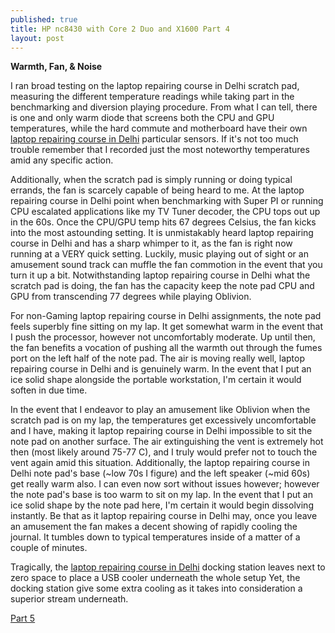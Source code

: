 ```yaml
---
published: true
title: HP nc8430 with Core 2 Duo and X1600 Part 4
layout: post
---
```

<b>Warmth, Fan, & Noise</b> 

I ran broad testing on the laptop repairing course in Delhi scratch pad, measuring the different temperature readings while taking part in the benchmarking and diversion playing procedure. From what I can tell, there is one and only warm diode that screens both the CPU and GPU temperatures, while the hard commute and motherboard have their own <a href="http://www.laptop-repairingcourse.com">laptop repairing course in Delhi</a> particular sensors. If it's not too much trouble remember that I recorded just the most noteworthy temperatures amid any specific action. 

Additionally, when the scratch pad is simply running or doing typical errands, the fan is scarcely capable of being heard to me. At the laptop repairing course in Delhi point when benchmarking with Super PI or running CPU escalated applications like my TV Tuner decoder, the CPU tops out up in the 60s. Once the CPU/GPU temp hits 67 degrees Celsius, the fan kicks into the most astounding setting. It is unmistakably heard laptop repairing course in Delhi and has a sharp whimper to it, as the fan is right now running at a VERY quick setting. Luckily, music playing out of sight or an amusement sound track can muffle the fan commotion in the event that you turn it up a bit. Notwithstanding laptop repairing course in Delhi what the scratch pad is doing, the fan has the capacity keep the note pad CPU and GPU from transcending 77 degrees while playing Oblivion. 

For non-Gaming laptop repairing course in Delhi assignments, the note pad feels superbly fine sitting on my lap. It get somewhat warm in the event that I push the processor, however not uncomfortably moderate. Up until then, the fan benefits a vocation of pushing all the warmth out through the fumes port on the left half of the note pad. The air is moving really well, laptop repairing course in Delhi and is genuinely warm. In the event that I put an ice solid shape alongside the portable workstation, I'm certain it would soften in due time. 

In the event that I endeavor to play an amusement like Oblivion when the scratch pad is on my lap, the temperatures get excessively uncomfortable and I have, making it laptop repairing course in Delhi impossible to sit the note pad on another surface. The air extinguishing the vent is extremely hot then (most likely around 75-77 C), and I truly would prefer not to touch the vent again amid this situation. Additionally, the laptop repairing course in Delhi note pad's base (~low 70s I figure) and the left speaker (~mid 60s) get really warm also. I can even now sort without issues however; however the note pad's base is too warm to sit on my lap. In the event that I put an ice solid shape by the note pad here, I'm certain it would begin dissolving instantly. Be that as it laptop repairing course in Delhi may, once you leave an amusement the fan makes a decent showing of rapidly cooling the journal. It tumbles down to typical temperatures inside of a matter of a couple of minutes. 

Tragically, the <a href="http://www.phonerepairingcourse.com/laptopReparingCourse.html">laptop repairing course in Delhi</a> docking station leaves next to zero space to place a USB cooler underneath the whole setup Yet, the docking station give some extra cooling as it takes into consideration a superior stream underneath.


<a href="http://mobilerepairingcourseindeilhi.blogspot.in/2015/10/hp-nc8430-with-core-2-duo-and-x1600.html">Part 5</a>
